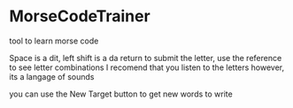 # MorseCodeTrainer
tool to learn morse code


Space is a dit, left shift is a da
return to submit the letter, use the reference to see letter combinations
I recomend that you listen to the letters however, its a langage of sounds

you can use the New Target button to get new words to write


